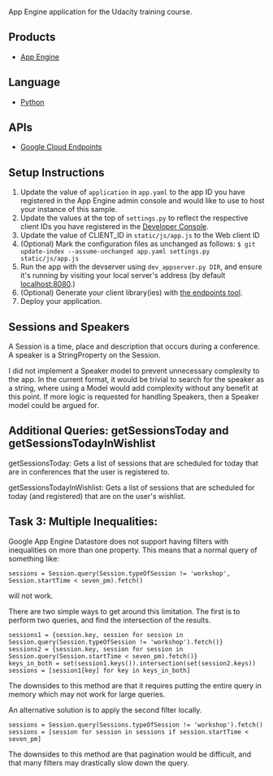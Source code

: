 App Engine application for the Udacity training course.

## Products
- [App Engine][1]

## Language
- [Python][2]

## APIs
- [Google Cloud Endpoints][3]

## Setup Instructions
1. Update the value of `application` in `app.yaml` to the app ID you
   have registered in the App Engine admin console and would like to use to host
   your instance of this sample.
1. Update the values at the top of `settings.py` to
   reflect the respective client IDs you have registered in the
   [Developer Console][4].
1. Update the value of CLIENT_ID in `static/js/app.js` to the Web client ID
1. (Optional) Mark the configuration files as unchanged as follows:
   `$ git update-index --assume-unchanged app.yaml settings.py static/js/app.js`
1. Run the app with the devserver using `dev_appserver.py DIR`, and ensure it's running by visiting your local server's address (by default [localhost:8080][5].)
1. (Optional) Generate your client library(ies) with [the endpoints tool][6].
1. Deploy your application.


## Sessions and Speakers

A Session is a time, place and description that occurs during a conference. A speaker is a StringProperty on the Session.

I did not implement a Speaker model to prevent unnecessary complexity to the app. In the current format, it would be trivial to search for the speaker as a string, where using a Model would add complexity without any benefit at this point. If more logic is requested for handling Speakers, then a Speaker model could be argued for.


## Additional Queries: getSessionsToday and getSessionsTodayInWishlist

getSessionsToday: Gets a list of sessions that are scheduled for today that are in conferences that the user is registered to.

getSessionsTodayInWishlist: Gets a list of sessions that are scheduled for today (and registered) that are on the user's wishlist.

## Task 3: Multiple Inequalities:

Google App Engine Datastore does not support having filters with inequalities on more than one property. This
means that a normal query of something like:

    sessions = Session.query(Session.typeOfSession != 'workshop', Session.startTime < seven_pm).fetch()

will not work.

There are two simple ways to get around this limitation. The first is to perform two queries, and find the intersection
of the results.

    sessions1 = {session.key, session for session in Session.query(Session.typeOfSession != 'workshop').fetch()}
    sessions2 = {session.key, session for session in Session.query(Session.startTime < seven_pm).fetch()}
    keys_in_both = set(session1.keys()).intersection(set(session2.keys))
    sessions = [session1[key] for key in keys_in_both]

The downsides to this method are that it requires putting the entire query in memory which may not work for large
queries.

An alternative solution is to apply the second filter locally.

    sessions = Session.query(Sessions.typeOfSession != 'workshop').fetch()
    sessions = [session for session in sessions if session.startTime < seven_pm]

The downsides to this method are that pagination would be difficult, and that many filters may drastically
slow down the query.

[1]: https://developers.google.com/appengine
[2]: http://python.org
[3]: https://developers.google.com/appengine/docs/python/endpoints/
[4]: https://console.developers.google.com/
[5]: https://localhost:8080/
[6]: https://developers.google.com/appengine/docs/python/endpoints/endpoints_tool
